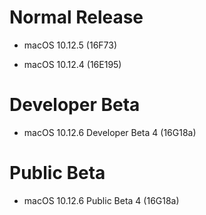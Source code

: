 # Normal Release

- macOS 10.12.5 (16F73)

- macOS 10.12.4 (16E195)

# Developer Beta

- macOS 10.12.6 Developer Beta 4 (16G18a)

# Public Beta

- macOS 10.12.6 Public Beta 4 (16G18a)